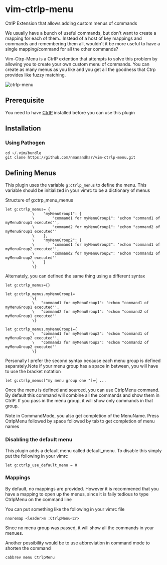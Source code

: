 # vim-ctrlp-menu
CtrlP Extension that allows adding custom menus of commands

We usually have a bunch of useful commands, but don't want to create a mapping for each of them.. Instead of a host of key mappings and commands and remembering them all, wouldn't it be more useful to have a single mapping/command for all the other commands?

Vim-Ctrp-Menu is a CtrlP extention that attempts to solve this problem by allowing you to create your own custom menu of commands. You can create as many menus as you like  and you get all the goodness that Ctrp provides like fuzzy matching.

 ![ctrlp-menu](https://cloud.githubusercontent.com/assets/9746042/21963711/7e39a7e8-db67-11e6-9eb9-d1d99f984059.gif)

## Prerequisite
You need to have [CtrlP](https://github.com/ctrlpvim/ctrlp.vim) installed before you can use this plugin

## Installation

### Using Pathogen
    cd ~/.vim/bundle
    git clone https://github.com/nmanandhar/vim-ctrlp-menu.git 

## Defining Menus

This plugin uses the variable `g:ctrlp_menus` to define the menu. This variable should
be initialized in your vimrc to be a dictionary of menus

Structure of g:ctrp_menu_menus
```
let g:ctrlp_menus= {
            \    "myMenuGroup1": {
            \        "command1 for myMenuGroup1": 'echom "command1 of myMenuGroup1 executed"',
            \        "command2 for myMenuGroup1": 'echom "command2 of myMenuGroup1 executed"'
            \    },
            \    "myMenuGroup2": {
            \        "command1 for myMenuGroup2": 'echom "command1 of myMenuGroup2 executed"',
            \        "command2 for myMenuGroup2": 'echom "command2 of myMenuGroup2 executed"'
            \    }
            \}
```

Alternately, you can defined the same thing using a different syntax

```
let g:ctrlp_menus={}

let g:ctrlp_menus.myMenuGroup1=
            \{
            \   "command1 for myMenuGroup1": 'echom "command1 of myMenuGroup1 executed"',
            \   "command2 for myMenuGroup1": 'echom "command2 of myMenuGroup1 executed"'
            \}

let g:ctrlp_menus.myMenuGroup1={
            \   "command1 for myMenuGroup2": 'echom "command1 of myMenuGroup2 executed"',
            \   "command2 for myMenuGroup2": 'echom "command2 of myMenuGroup2 executed"'
            \}
```

Personally I prefer the second syntax because each menu group is defined separately.Note if your menu
group has a space in between, you will have to use the bracket notation
```
let g:ctrlp_menus["my menu group one "]={ ...
```

Once the menu is defined and sourced, you can use CtrlpMenu command. By
default this command will combine all the commands and show them in CtrlP.
If you pass in the menu group, it will show only commands in that group.

Note in CommandMode, you also get completion of the MenuName. Press CtrlpMenu
followed by space followed by tab to get completion of menu names

### Disabling the default menu
This plugin adds a default menu called default_menu. To disable this simply put the following in your vimrc
```
let g:ctrlp_use_default_menu = 0
```

### Mappings
By default, no mappings are provided. However it is recommened that you have a mapping to open up
the menus, since it is faily tedious to type CtrlpMenu on the command line

You can put something like the following in your vimrc file
```
nnoremap <leader>m :CtrlpMenu<cr>
```
Since no menu group was passed, it will show all the commands in your menues.


Another possibility would be to use abbreviation in command mode to shorten the command
```
cabbrev menu CtrlpMenu
```



